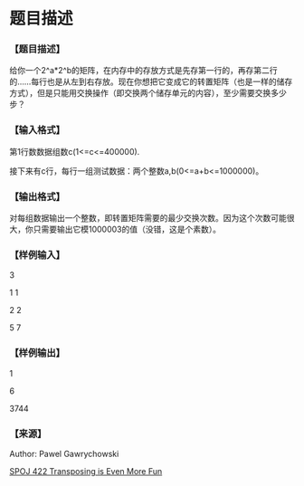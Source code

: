 # 题目描述


<h3>
【题目描述】
</h3>
<p>
给你一个2^a*2^b的矩阵，在内存中的存放方式是先存第一行的，再存第二行的……每行也是从左到右存放。现在你想把它变成它的转置矩阵（也是一样的储存方式），但是只能用交换操作（即交换两个储存单元的内容），至少需要交换多少步？
</p>
<h3>
【输入格式】
</h3>
<p>
第1行数数据组数c(1&lt;=c&lt;=400000).
</p>
<p>
接下来有c行，每行一组测试数据：两个整数a,b(0&lt;=a+b&lt;=1000000)。
</p>
<h3>
【输出格式】
</h3>
<p>
对每组数据输出一个整数，即转置矩阵需要的最少交换次数。因为这个次数可能很大，你只需要输出它模1000003的值（没错，这是个素数）。
</p>
<h3>
【样例输入】
</h3>
<p>
3
</p>
<p>
1 1
</p>
<p>
2 2
</p>
<p>
5 7
</p>
<h3>
【样例输出】
</h3>
<p>
1
</p>
<p>
6
</p>
<p>
3744
</p>
<h3>
【来源】
</h3>
<p>
Author: Pawel Gawrychowski
</p>
<p>
<a href="http://www.spoj.com/problems/TRANSP2/" target="_blank">SPOJ 422 Transposing is Even More Fun</a> 
</p>
